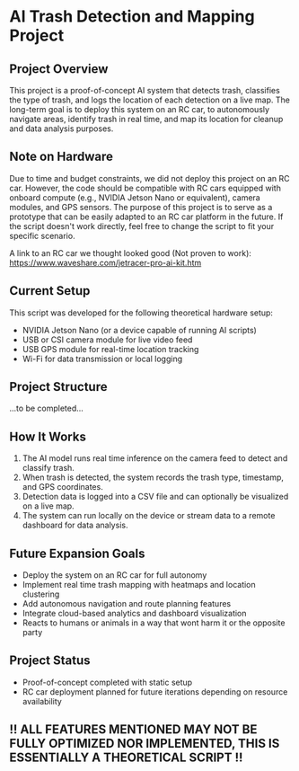 # AI Trash Detection and Mapping Project

## Project Overview
This project is a proof-of-concept AI system that detects trash, classifies the type of trash, and logs the location of each detection on a live map. The long-term goal is to deploy this system on an RC car, to autonomously navigate areas, identify trash in real time, and map its location for cleanup and data analysis purposes.

## Note on Hardware
Due to time and budget constraints, we did not deploy this project on an RC car. However, the code should be compatible with RC cars equipped with onboard compute (e.g., NVIDIA Jetson Nano or equivalent), camera modules, and GPS sensors. The purpose of this project is to serve as a prototype that can be easily adapted to an RC car platform in the future. If the script doesn't work directly, feel free to change the script to fit your specific scenario.

A link to an RC car we thought looked good (Not proven to work): https://www.waveshare.com/jetracer-pro-ai-kit.htm

## Current Setup
This script was developed for the following theoretical hardware setup:
- NVIDIA Jetson Nano (or a device capable of running AI scripts)
- USB or CSI camera module for live video feed
- USB GPS module for real-time location tracking
- Wi-Fi for data transmission or local logging

## Project Structure

...to be completed...



## How It Works
1. The AI model runs real time inference on the camera feed to detect and classify trash.
2. When trash is detected, the system records the trash type, timestamp, and GPS coordinates.
3. Detection data is logged into a CSV file and can optionally be visualized on a live map.
4. The system can run locally on the device or stream data to a remote dashboard for data analysis.

## Future Expansion Goals
- Deploy the system on an RC car for full autonomy
- Implement real time trash mapping with heatmaps and location clustering
- Add autonomous navigation and route planning features
- Integrate cloud-based analytics and dashboard visualization
- Reacts to humans or animals in a way that wont harm it or the opposite party

## Project Status
- Proof-of-concept completed with static setup
- RC car deployment planned for future iterations depending on resource availability


## !! ALL FEATURES MENTIONED MAY NOT BE FULLY OPTIMIZED NOR IMPLEMENTED, THIS IS ESSENTIALLY A THEORETICAL SCRIPT !!
